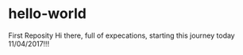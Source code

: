 # hello-world
First Reposity
Hi there, full of expecations, starting this journey today 11/04/2017!!!
